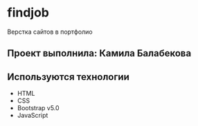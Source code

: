 # findjob
Верстка сайтов в портфолио 
## Проект выполнила: Камила Балабекова

## Используются технологии
- HTML
- CSS
- Bootstrap v5.0
- JavaScript

